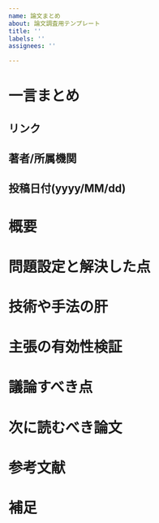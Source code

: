 ```yaml
---
name: 論文まとめ
about: 論文調査用テンプレート
title: ''
labels: ''
assignees: ''

---
```


# 一言まとめ
## リンク
## 著者/所属機関
## 投稿日付(yyyy/MM/dd)

# 概要

#  問題設定と解決した点

# 技術や手法の肝

# 主張の有効性検証

# 議論すべき点

# 次に読むべき論文

# 参考文献

# 補足
